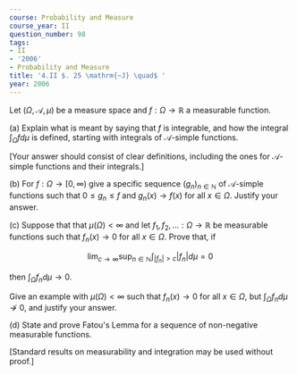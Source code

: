 ```yaml
---
course: Probability and Measure
course_year: II
question_number: 98
tags:
- II
- '2006'
- Probability and Measure
title: '4.II $. 25 \mathrm{~J} \quad$ '
year: 2006
---
```



Let $(\Omega, \mathcal{A}, \mu)$ be a measure space and $f: \Omega \rightarrow \mathbb{R}$ a measurable function.

(a) Explain what is meant by saying that $f$ is integrable, and how the integral $\int_{\Omega} f d \mu$ is defined, starting with integrals of $\mathcal{A}$-simple functions.

[Your answer should consist of clear definitions, including the ones for $\mathcal{A}$-simple functions and their integrals.]

(b) For $f: \Omega \rightarrow[0, \infty)$ give a specific sequence $\left(g_{n}\right)_{n \in \mathbb{N}}$ of $\mathcal{A}$-simple functions such that $0 \leqslant g_{n} \leqslant f$ and $g_{n}(x) \rightarrow f(x)$ for all $x \in \Omega$. Justify your answer.

(c) Suppose that that $\mu(\Omega)<\infty$ and let $f_{1}, f_{2}, \ldots: \Omega \rightarrow \mathbb{R}$ be measurable functions such that $f_{n}(x) \rightarrow 0$ for all $x \in \Omega$. Prove that, if

$$\lim _{c \rightarrow \infty} \sup _{n \in \mathbb{N}} \int_{\left|f_{n}\right|>c}\left|f_{n}\right| d \mu=0$$

then $\int_{\Omega} f_{n} d \mu \rightarrow 0$.

Give an example with $\mu(\Omega)<\infty$ such that $f_{n}(x) \rightarrow 0$ for all $x \in \Omega$, but $\int_{\Omega} f_{n} d \mu \nrightarrow 0$, and justify your answer.

(d) State and prove Fatou's Lemma for a sequence of non-negative measurable functions.

[Standard results on measurability and integration may be used without proof.]